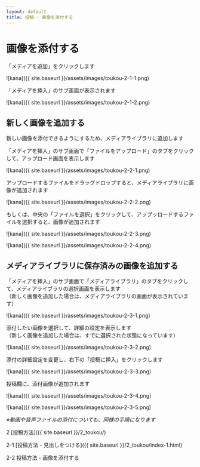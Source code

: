 ```yaml
---
layout: default
title: 投稿 - 画像を添付する
---
```


# 画像を添付する

「メディアを追加」をクリックします

![kana]({{ site.baseurl }}/assets/images/toukou-2-1-1.png)

「メディアを挿入」のサブ画面が表示されます

![kana]({{ site.baseurl }}/assets/images/toukou-2-1-2.png)

## 新しく画像を追加する

新しい画像を添付できるようにするため、メディアライブラリに追加します

「メディアを挿入」のサブ画面で「ファイルをアップロード」のタブをクリックして、アップロード画面を表示します

![kana]({{ site.baseurl }}/assets/images/toukou-2-2-1.png)

アップロードするファイルをドラッグドロップすると、メディアライブラリに画像が追加されます

![kana]({{ site.baseurl }}/assets/images/toukou-2-2-2.png)

もしくは、中央の「ファイルを選択」をクリックして、アップッロードするファイルを選択すると、画像が追加されます

![kana]({{ site.baseurl }}/assets/images/toukou-2-2-3.png)

![kana]({{ site.baseurl }}/assets/images/toukou-2-2-4.png)

## メディアライブラリに保存済みの画像を追加する

「メディアを挿入」のサブ画面で「メディアライブラリ」のタブをクリックして、メディアライブラリの選択画面を表示します  
（新しく画像を追加した場合は、メディアライブラリの画面が表示されています）

![kana]({{ site.baseurl }}/assets/images/toukou-2-3-1.png)

添付したい画像を選択して、詳細の設定を表示します  
（新しく画像を追加した場合は、すでに選択された状態になっています）

![kana]({{ site.baseurl }}/assets/images/toukou-2-3-2.png)

添付の詳細設定を変更し、右下の「投稿に挿入」をクリックします

![kana]({{ site.baseurl }}/assets/images/toukou-2-3-3.png)

投稿欄に、添付画像が追加されます

![kana]({{ site.baseurl }}/assets/images/toukou-2-3-4.png)

![kana]({{ site.baseurl }}/assets/images/toukou-2-3-5.png)

_※動画や音声ファイルの添付についても、同様の手順になります_


2 [投稿方法]({{ site.baseurl }}/2_toukou/)

2-1 [投稿方法 - 見出しをつける]({{ site.baseurl }}/2_toukou/index-1.html)

2-2 投稿方法 - 画像を添付する
